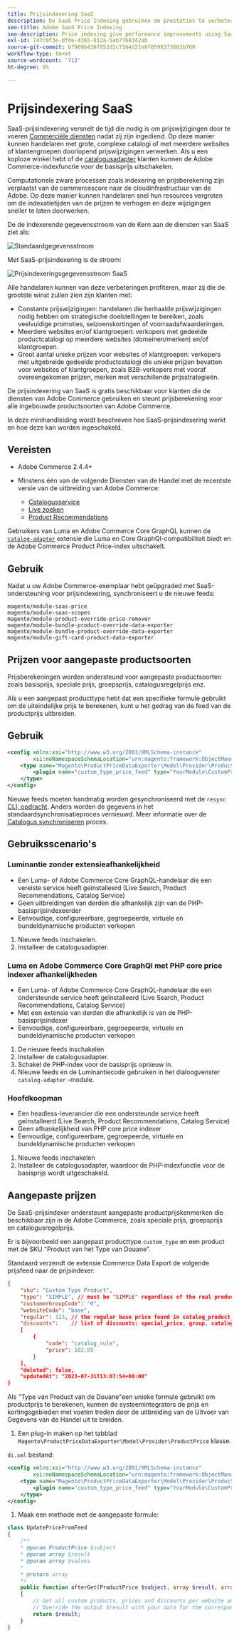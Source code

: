 ```yaml
---
title: Prijsindexering SaaS
description: De SaaS Price Indexing gebruiken om prestaties te verbeteren
seo-title: Adobe SaaS Price Indexing
seo-description: Price indexing give performance improvements using SaaS infrastructure
exl-id: 747c0f3e-dfde-4365-812a-5ab7768342ab
source-git-commit: b7989b416f852d2c7164d21e8f0598373662b760
workflow-type: tm+mt
source-wordcount: '713'
ht-degree: 0%

---
```


# Prijsindexering SaaS

SaaS-prijsindexering versnelt de tijd die nodig is om prijswijzigingen door te voeren [Commerciële diensten](../landing/saas.md) nadat zij zijn ingediend. Op deze manier kunnen handelaren met grote, complexe catalogi of met meerdere websites of klantengroepen doorlopend prijswijzigingen verwerken.
Als u een koploze winkel hebt of de [catalogusadapter](./catalog-adapter.md) klanten kunnen de Adobe Commerce-indexfunctie voor de basisprijs uitschakelen.

Computationele zware processen zoals indexering en prijsberekening zijn verplaatst van de commercescore naar de cloudinfrastructuur van de Adobe. Op deze manier kunnen handelaren snel hun resources vergroten om de indexatietijden van de prijzen te verhogen en deze wijzigingen sneller te laten doorwerken.

De de indexerende gegevensstroom van de Kern aan de diensten van SaaS ziet als:

![Standaardgegevensstroom](assets/old_way.png)

Met SaaS-prijsindexering is de stroom:

![Prijsindexeringsgegevensstroom SaaS](assets/new_way.png)

Alle handelaren kunnen van deze verbeteringen profiteren, maar zij die de grootste winst zullen zien zijn klanten met:

* Constante prijswijzigingen: handelaren die herhaalde prijswijzigingen nodig hebben om strategische doelstellingen te bereiken, zoals veelvuldige promoties, seizoenskortingen of voorraadafwaarderingen.
* Meerdere websites en/of klantgroepen: verkopers met gedeelde productcatalogi op meerdere websites (domeinen/merken) en/of klantgroepen.
* Groot aantal unieke prijzen voor websites of klantgroepen: verkopers met uitgebreide gedeelde productcatalogi die unieke prijzen bevatten voor websites of klantgroepen, zoals B2B-verkopers met vooraf overeengekomen prijzen, merken met verschillende prijsstrategieën.

De prijsindexering van SaaS is gratis beschikbaar voor klanten die de diensten van Adobe Commerce gebruiken en steunt prijsberekening voor alle ingebouwde productsoorten van Adobe Commerce.

In deze minihandleiding wordt beschreven hoe SaaS-prijsindexering werkt en hoe deze kan worden ingeschakeld.

## Vereisten

* Adobe Commerce 2.4.4+
* Minstens één van de volgende Diensten van de Handel met de recentste versie van de uitbreiding van Adobe Commerce:

   * [Catalogusservice](../catalog-service/overview.md)
   * [Live zoeken](../live-search/guide-overview.md)
   * [Product Recommendations](../product-recommendations/guide-overview.md)

Gebruikers van Luma en Adobe Commerce Core GraphQL kunnen de [`catalog-adapter`](catalog-adapter.md) extensie die Luma en Core GraphQl-compatibiliteit biedt en de Adobe Commerce Product Price-index uitschakelt.

## Gebruik

Nadat u uw Adobe Commerce-exemplaar hebt geüpgraded met SaaS-ondersteuning voor prijsindexering, synchroniseert u de nieuwe feeds:

```
magento/module-saas-price
magento/module-saas-scopes
magento/module-product-override-price-remover
magento/module-bundle-product-override-data-exporter
magento/module-bundle-product-override-data-exporter
magento/module-gift-card-product-data-exporter
```

## Prijzen voor aangepaste productsoorten

Prijsberekeningen worden ondersteund voor aangepaste productsoorten zoals basisprijs, speciale prijs, groepsprijs, catalogusregelprijs enz.

Als u een aangepast producttype hebt dat een specifieke formule gebruikt om de uiteindelijke prijs te berekenen, kunt u het gedrag van de feed van de productprijs uitbreiden.

## Gebruik

```xml
<config xmlns:xsi="http://www.w3.org/2001/XMLSchema-instance"
        xsi:noNamespaceSchemaLocation="urn:magento:framework:ObjectManager/etc/config.xsd">
    <type name="Magento\ProductPriceDataExporter\Model\Provider\ProductPrice">
        <plugin name="custom_type_price_feed" type="YourModule\CustomProductType\Plugin\UpdatePriceFromFeed" />
    </type>
</config>
```

Nieuwe feeds moeten handmatig worden gesynchroniseerd met de `resync` [CLI, opdracht](https://experienceleague.adobe.com/docs/commerce-merchant-services/user-guides/data-services/catalog-sync.html#resynccmdline). Anders worden de gegevens in het standaardsynchronisatieproces vernieuwd. Meer informatie over de [Catalogus synchroniseren](../landing/catalog-sync.md) proces.

## Gebruiksscenario&#39;s

### Luminantie zonder extensieafhankelijkheid

* Een Luma- of Adobe Commerce Core GraphQL-handelaar die een vereiste service heeft geïnstalleerd (Live Search, Product Recommendations, Catalog Service)
* Geen uitbreidingen van derden die afhankelijk zijn van de PHP-basisprijsindexeerder
* Eenvoudige, configureerbare, gegroepeerde, virtuele en bundeldynamische producten verkopen

1. Nieuwe feeds inschakelen.
1. Installeer de catalogusadapter.

### Luma en Adobe Commerce Core GraphQl met PHP core price indexer afhankelijkheden

* Een Luma- of Adobe Commerce Core GraphQL-handelaar die een ondersteunde service heeft geïnstalleerd (Live Search, Product Recommendations, Catalog Service)
* Met een extensie van derden die afhankelijk is van de PHP-basisprijsindexer
* Eenvoudige, configureerbare, gegroepeerde, virtuele en bundeldynamische producten verkopen

1. De nieuwe feeds inschakelen
1. Installeer de catalogusadapter.
1. Schakel de PHP-index voor de basisprijs opnieuw in.
1. Nieuwe feeds en de Luminantiecode gebruiken in het dialoogvenster `catalog-adapter` -module.

### Hoofdkoopman

* Een headless-leverancier die een ondersteunde service heeft geïnstalleerd (Live Search, Product Recommendations, Catalog Service)
* Geen afhankelijkheid van PHP core price indexer
* Eenvoudige, configureerbare, gegroepeerde, virtuele en bundeldynamische producten verkopen

1. Nieuwe feeds inschakelen
1. Installeer de catalogusadapter, waardoor de PHP-indexfunctie voor de basisprijs wordt uitgeschakeld.

## Aangepaste prijzen

De SaaS-prijsindexer ondersteunt aangepaste productprijskenmerken die beschikbaar zijn in de Adobe Commerce, zoals speciale prijs, groepsprijs en catalogusregelprijs.

Er is bijvoorbeeld een aangepast producttype  `custom_type` en een product met de SKU &quot;Product van het Type van Douane&quot;.

Standaard verzendt de extensie Commerce Data Export de volgende prijsfeed naar de prijsindexer:

```json
{
    "sku": "Custom Type Product",
    "type": "SIMPLE", // must be "SIMPLE" regardless of the real product type
    "customerGroupCode": "0",
    "websiteCode": "base",
    "regular": 123, // the regular base price found in catalog_product_entity_decimal table
    "discounts":    // list of discounts: special_price, group, catalog_rule
    [
        {
            "code": "catalog_rule",
            "price": 102.09
        }
    ],
    "deleted": false,
    "updatedAt": "2023-07-31T13:07:54+00:00"
}
```

Als &quot;Type van Product van de Douane&quot;een unieke formule gebruikt om productprijs te berekenen, kunnen de systeemintegrators de prijs en kortingsgebieden met voeten treden door de uitbreiding van de Uitvoer van Gegevens van de Handel uit te breiden.

1. Een plug-in maken op het tabblad `Magento\ProductPriceDataExporter\Model\Provider\ProductPrice` klasse.

`di.xml` bestand:

```xml
<config xmlns:xsi="http://www.w3.org/2001/XMLSchema-instance"
        xsi:noNamespaceSchemaLocation="urn:magento:framework:ObjectManager/etc/config.xsd">
    <type name="Magento\ProductPriceDataExporter\Model\Provider\ProductPrice">
        <plugin name="custom_type_price_feed" type="YourModule\CustomProductType\Plugin\UpdatePriceFromFeed" disabled="false" />
    </type>
</config>
```

1. Maak een methode met de aangepaste formule:

```php
class UpdatePriceFromFeed
{
    /**
    * @param ProductPrice $subject
    * @param array $result
    * @param array $values
    *
    * @return array
    */
    public function afterGet(ProductPrice $subject, array $result, array $values) : array
    {
        // Get all custom products, prices and discounts per website and customer groups
        // Override the output $result with your data for the corresponding products
        return $result;
    }
}
```
